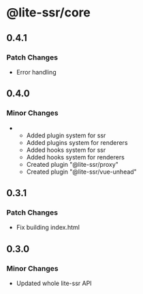 # @lite-ssr/core

## 0.4.1

### Patch Changes

- Error handling

## 0.4.0

### Minor Changes

- - Added plugin system for ssr
  - Added plugins system for renderers
  - Added hooks system for ssr
  - Added hooks system for renderers
  - Created plugin "@lite-ssr/proxy"
  - Created plugin "@lite-ssr/vue-unhead"

## 0.3.1

### Patch Changes

- Fix building index.html

## 0.3.0

### Minor Changes

- Updated whole lite-ssr API
